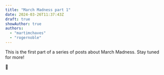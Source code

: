 ```yaml
---
title: "March Madness part 1"
date: 2024-03-26T11:37:43Z
draft: true
showAuthor: true
authors:
  - "martimchaves"
  - "rogernoble"
---
```


This is the first part of a series of posts about March Madness. Stay tuned for more!

:wave: